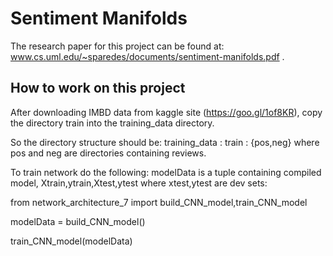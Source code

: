 # Sentiment Manifolds
The research paper for this project can be found at: www.cs.uml.edu/~sparedes/documents/sentiment-manifolds.pdf .

## How to work on this project
After downloading IMBD data from kaggle site (https://goo.gl/1of8KR), copy the directory train into the training_data directory.

So the directory structure should be:
training_data : train : {pos,neg}
where pos and neg are directories containing reviews.

To train network do the following: 
modelData is a tuple containing compiled model,
Xtrain,ytrain,Xtest,ytest  where xtest,ytest are dev sets:

from network_architecture_7 import build_CNN_model,train_CNN_model

modelData = build_CNN_model()

train_CNN_model(modelData)


